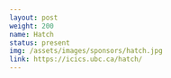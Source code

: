 ```yaml
---
layout: post
weight: 200
name: Hatch
status: present
img: /assets/images/sponsors/hatch.jpg
link: https://icics.ubc.ca/hatch/
---
```

